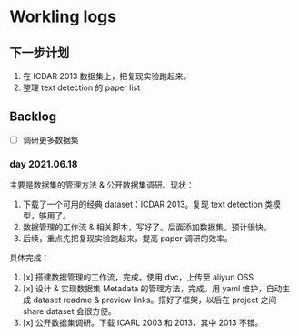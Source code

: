 # Workling logs

## 下一步计划

1. 在 ICDAR 2013 数据集上，把复现实验跑起来。
2. 整理 text detection 的 paper list

## Backlog

- [ ] 调研更多数据集

### day 2021.06.18

主要是数据集的管理方法 & 公开数据集调研。现状：

1. 下载了一个可用的经典 dataset：ICDAR 2013。复现 text detection 类模型，够用了。
2. 数据管理的工作流 & 相关脚本，写好了。后面添加数据集，预计很快。
3. 后续，重点先把复现实验跑起来，提高 paper 调研的效率。

具体完成：

1. [x] 搭建数据管理的工作流，完成。使用 dvc，上传至 aliyun OSS
2. [x] 设计 & 实现数据集 Metadata 的管理方法，完成。用 yaml 维护，自动生成 dataset readme & preview links。搭好了框架，以后在 project 之间 share dataset 会很方便。
3. [x] 公开数据集调研。下载 ICARL 2003 和 2013，其中 2013 不错。
